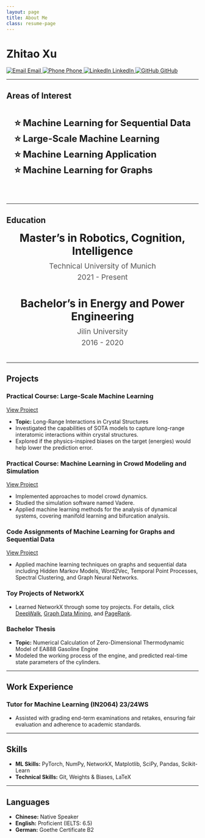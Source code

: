```yaml
---
layout: page
title: About Me
class: resume-page
---
```


# Zhitao Xu

<div class="icon-container">
  <a href="mailto:xuzt.work@gmail.com">
    <img src="https://img.icons8.com/color/48/000000/email.png" alt="Email">
    <span>Email</span>
  </a>
  <a href="tel:+4915204564161">
    <img src="https://img.icons8.com/color/48/000000/phone.png" alt="Phone">
    <span>Phone</span>
  </a>
  <a href="https://www.linkedin.com/in/zhitao-xu-750b45300/">
    <img src="https://img.icons8.com/color/48/000000/linkedin.png" alt="LinkedIn">
    <span>LinkedIn</span>
  </a>
  <a href="https://github.com/HerrXu01">
    <img src="https://img.icons8.com/color/48/000000/github.png" alt="GitHub">
    <span>GitHub</span>
  </a>
</div>

---

## Areas of Interest

<div style="text-align: center; margin-bottom: 40px;">
  <ul style="display: inline-block; text-align: left; font-size: 1.5rem; font-weight: bold; list-style-type: none; padding: 0;">
    <li>⭐ Machine Learning for Sequential Data</li>
    <li>⭐ Large-Scale Machine Learning</li>
    <li>⭐ Machine Learning Application</li>
    <li>⭐ Machine Learning for Graphs</li>
  </ul>
</div>

---

## Education

<div style="text-align: center; margin-bottom: 40px;">
  <h3 style="font-size: 1.75rem; font-weight: bold; margin: 10px 0;">Master’s in Robotics, Cognition, Intelligence</h3>
  <p style="font-size: 1.2rem; margin: 5px 0; color: #555;">Technical University of Munich</p>
  <p style="font-size: 1.2rem; margin: 5px 0; color: #555;">2021 - Present</p>
</div>

<div style="text-align: center; margin-bottom: 40px;">
  <h3 style="font-size: 1.75rem; font-weight: bold; margin: 10px 0;">Bachelor’s in Energy and Power Engineering</h3>
  <p style="font-size: 1.2rem; margin: 5px 0; color: #555;">Jilin University</p>
  <p style="font-size: 1.2rem; margin: 5px 0; color: #555;">2016 - 2020</p>
</div>

---

## Projects

### Practical Course: Large-Scale Machine Learning
[View Project](https://github.com/HerrXu01/Practical_Course_Long_Range_Interactions_in_Crystal_Structures)
- **Topic:** Long-Range Interactions in Crystal Structures
- Investigated the capabilities of SOTA models to capture long-range interatomic interactions within crystal structures.
- Explored if the physics-inspired biases on the target (energies) would help lower the prediction error.

### Practical Course: Machine Learning in Crowd Modeling and Simulation
[View Project](https://github.com/HerrXu01/Master_Praktikum__Machine_Learning_in_Crowd_Modeling_and_Simulation)
- Implemented approaches to model crowd dynamics.
- Studied the simulation software named Vadere.
- Applied machine learning methods for the analysis of dynamical systems, covering manifold learning and bifurcation analysis.

### Code Assignments of Machine Learning for Graphs and Sequential Data
[View Project](https://github.com/HerrXu01/MLGS_projects)
- Applied machine learning techniques on graphs and sequential data including Hidden Markov Models, Word2Vec, Temporal Point Processes, Spectral Clustering, and Graph Neural Networks.

### Toy Projects of NetworkX
- Learned NetworkX through some toy projects. For details, click [DeepWalk](https://github.com/HerrXu01/Wikipedia_Graph_Embedding_Visualization), [Graph Data Mining](https://github.com/HerrXu01/Munich_Ubhan_Graph_Data_Mining), and [PageRank](https://github.com/HerrXu01/character_nodes_importance).

### Bachelor Thesis
- **Topic:** Numerical Calculation of Zero-Dimensional Thermodynamic Model of EA888 Gasoline Engine
- Modeled the working process of the engine, and predicted real-time state parameters of the cylinders.

---

## Work Experience

### Tutor for Machine Learning (IN2064) 23/24WS
- Assisted with grading end-term examinations and retakes, ensuring fair evaluation and adherence to academic standards.

---

## Skills

- **ML Skills:** PyTorch, NumPy, NetworkX, Matplotlib, SciPy, Pandas, Scikit-Learn
- **Technical Skills:** Git, Weights & Biases, LaTeX

---

## Languages

- **Chinese:** Native Speaker
- **English:** Proficient (IELTS: 6.5)
- **German:** Goethe Certificate B2
